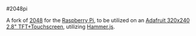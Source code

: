 #2048pi

A fork of [2048](https://github.com/gabrielecirulli/2048) for the [Raspberry Pi](http://www.raspberrypi.org/), to be utilized on an [Adafruit 320x240 2.8" TFT+Touchscreen](http://adafru.it/1601), utilizing [Hammer.js](https://github.com/EightMedia/hammer.js).
